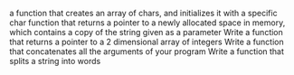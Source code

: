 a function that creates an array of chars, and initializes it with a specific char
function that returns a pointer to a newly allocated space in memory,
which contains a copy of the string given as a parameter
Write a function that returns a pointer to a 2 dimensional array of integers
Write a function that concatenates all the arguments of your program
Write a function that splits a string into words

